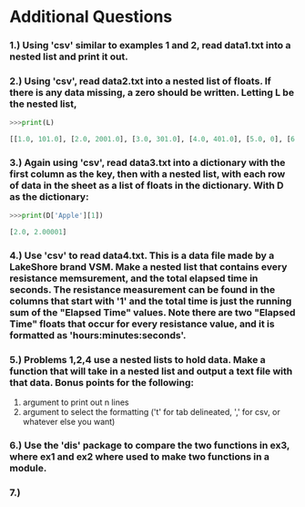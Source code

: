 # Additional Questions
### 1.) Using 'csv' similar to examples 1 and 2, read data1.txt into a nested list and print it out.

### 2.) Using 'csv', read data2.txt into a nested list of floats.  If there is any data missing, a zero should be written.  Letting L be the nested list,
```python
>>>print(L)  

[[1.0, 101.0], [2.0, 2001.0], [3.0, 301.0], [4.0, 401.0], [5.0, 0], [6.0, 0], [7.0, 701.0]]
```

### 3.) Again using 'csv', read data3.txt into a dictionary with the first column as the key, then with a nested list, with each row of data in the sheet as a list of floats in the dictionary.  With D as the dictionary:
```python
>>>print(D['Apple'][1])  

[2.0, 2.00001]
```

### 4.) Use 'csv' to read data4.txt.  This is a data file made by a LakeShore brand VSM.  Make a nested list that contains every resistance memsurement, and the total elapsed time in seconds.  The resistance measurement can be found in the columns that start with '1' and the total time is just the running sum of the "Elapsed Time" values.  Note there are two "Elapsed Time" floats that occur for every resistance value, and it is formatted as 'hours:minutes:seconds'. 

### 5.) Problems 1,2,4 use a nested lists to hold data.  Make a function that will take in a nested list and output a text file with that data.  Bonus points for the following:
1. argument to print out n lines
2. argument to select the formatting ('t' for tab delineated, ',' for csv, or whatever else you want)

### 6.) Use the 'dis' package to compare the two functions in ex3, where ex1 and ex2 where used to make two functions in a module.

### 7.)
